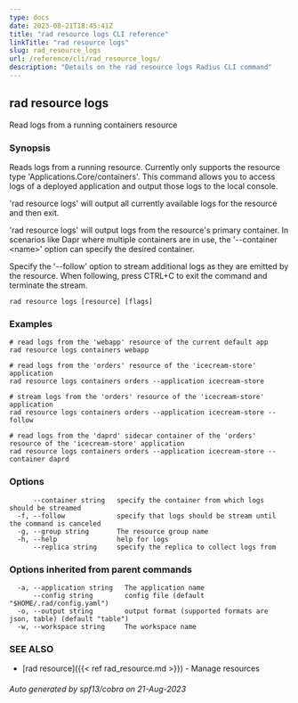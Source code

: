 ```yaml
---
type: docs
date: 2023-08-21T18:45:41Z
title: "rad resource logs CLI reference"
linkTitle: "rad resource logs"
slug: rad_resource_logs
url: /reference/cli/rad_resource_logs/
description: "Details on the rad resource logs Radius CLI command"
---
```

## rad resource logs

Read logs from a running containers resource

### Synopsis

Reads logs from a running resource. Currently only supports the resource type 'Applications.Core/containers'.
This command allows you to access logs of a deployed application and output those logs to the local console.

'rad resource logs' will output all currently available logs for the resource and then exit.

'rad resource logs' will output logs from the resource's primary container. In scenarios like Dapr where multiple containers are in use, the '--container \<name\>' option can specify the desired container.

Specify the '--follow' option to stream additional logs as they are emitted by the resource. When following, press CTRL+C to exit the command and terminate the stream.

```
rad resource logs [resource] [flags]
```

### Examples

```
# read logs from the 'webapp' resource of the current default app
rad resource logs containers webapp

# read logs from the 'orders' resource of the 'icecream-store' application
rad resource logs containers orders --application icecream-store

# stream logs from the 'orders' resource of the 'icecream-store' application
rad resource logs containers orders --application icecream-store --follow

# read logs from the 'daprd' sidecar container of the 'orders' resource of the 'icecream-store' application
rad resource logs containers orders --application icecream-store --container daprd
```

### Options

```
      --container string   specify the container from which logs should be streamed
  -f, --follow             specify that logs should be stream until the command is canceled
  -g, --group string       The resource group name
  -h, --help               help for logs
      --replica string     specify the replica to collect logs from
```

### Options inherited from parent commands

```
  -a, --application string   The application name
      --config string        config file (default "$HOME/.rad/config.yaml")
  -o, --output string        output format (supported formats are json, table) (default "table")
  -w, --workspace string     The workspace name
```

### SEE ALSO

* [rad resource]({{< ref rad_resource.md >}})	 - Manage resources

###### Auto generated by spf13/cobra on 21-Aug-2023
